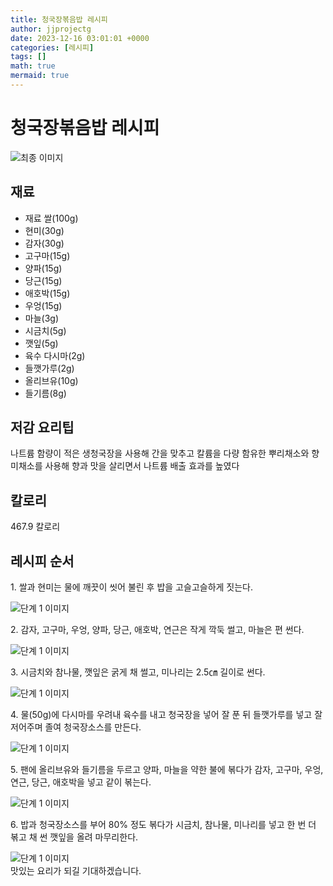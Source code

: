 ```yaml
---
title: 청국장볶음밥 레시피
author: jjprojectg
date: 2023-12-16 03:01:01 +0000
categories: [레시피]
tags: []
math: true
mermaid: true
---
```

<meta name="og:type" content="website"/>
<meta charset="UTF-8"/>
<div class="header">
  <h1>청국장볶음밥 레시피</h1>
</div>

<div class="container my-4">
  <div class="row">
    <div class="col-12 col-md-6">
      <div class="recipe-image">
        <img src="http://www.foodsafetykorea.go.kr/uploadimg/cook/10_00218_2.png" class="step-image" alt="최종 이미지"/>
      </div>
    </div>
    <div class="col-12 col-md-6">
      <div class="ingredients">
        <h2>재료</h2>
        <ul class="card">
          <li> 재료 쌀(100g) </li>
          <li>  현미(30g) </li>
          <li>  감자(30g) </li>
          <li>  고구마(15g) </li>
          <li>  양파(15g) </li>
          <li> 당근(15g) </li>
          <li>  애호박(15g) </li>
          <li>  우엉(15g) </li>
          <li>  마늘(3g) </li>
          <li>  시금치(5g) </li>
          <li> 깻잎(5g) </li>
          <li> 육수 다시마(2g) </li>
          <li>  들깻가루(2g) </li>
          <li>  올리브유(10g) </li>
          <li>  들기름(8g) </li>
</ul>
      </div>
    </div>
    <div class="col-12 col-md-6">
      <div class="ingredients">
        <h2>저감 요리팁</h2>
        <div class="card"> 
          <p>
            나트륨 함량이 적은 생청국장을 사용해 간을 맞추고
칼륨을 다량 함유한 뿌리채소와 향미채소를 사용해
향과 맛을 살리면서 나트륨 배출 효과를 높였다
          </p>
        </div>
      </div>
      <div class="ingredients">
        <h2>칼로리</h2>
        <div class="card"> 
          <p>
            467.9 칼로리
          </p>
        </div>
      </div>
    </div>
  </div>

  <h2 class="my-4">레시피 순서</h2>
  <div class="card recipe-card">
    <div class="card-body recipe-step">
      <p class="card-text step-description">1. 쌀과 현미는 물에 깨끗이 씻어 불린
후 밥을 고슬고슬하게 짓는다.</p>
      <img src="http://www.foodsafetykorea.go.kr/uploadimg/cook/20_00218_1.png" alt="단계 1 이미지" class="step-image"/>
    </div>
  </div>
  <div class="card recipe-card">
    <div class="card-body recipe-step">
      <p class="card-text step-description">2. 감자, 고구마, 우엉, 양파, 당근,
애호박, 연근은 작게 깍둑 썰고,
마늘은 편 썬다.</p>
      <img src="http://www.foodsafetykorea.go.kr/uploadimg/cook/20_00218_2.png" alt="단계 1 이미지" class="step-image"/>
    </div>
  </div>
  <div class="card recipe-card">
    <div class="card-body recipe-step">
      <p class="card-text step-description">3. 시금치와 참나물, 깻잎은 굵게 채
썰고, 미나리는 2.5㎝ 길이로 썬다.</p>
      <img src="http://www.foodsafetykorea.go.kr/uploadimg/cook/20_00218_3.png" alt="단계 1 이미지" class="step-image"/>
    </div>
  </div>
  <div class="card recipe-card">
    <div class="card-body recipe-step">
      <p class="card-text step-description">4. 물(50g)에 다시마를 우려내 육수를
내고 청국장을 넣어 잘 푼 뒤
들깻가루를 넣고 잘 저어주며 졸여
청국장소스를 만든다.</p>
      <img src="http://www.foodsafetykorea.go.kr/uploadimg/cook/20_00218_4.png" alt="단계 1 이미지" class="step-image"/>
    </div>
  </div>
  <div class="card recipe-card">
    <div class="card-body recipe-step">
      <p class="card-text step-description">5. 팬에 올리브유와 들기름을 두르고
양파, 마늘을 약한 불에 볶다가
감자, 고구마, 우엉, 연근, 당근,
애호박을 넣고 같이 볶는다.</p>
      <img src="http://www.foodsafetykorea.go.kr/uploadimg/cook/20_00218_5.png" alt="단계 1 이미지" class="step-image"/>
    </div>
  </div>
  <div class="card recipe-card">
    <div class="card-body recipe-step">
      <p class="card-text step-description">6. 밥과 청국장소스를 부어 80% 정도
볶다가 시금치, 참나물, 미나리를
넣고 한 번 더 볶고 채 썬 깻잎을
올려 마무리한다.</p>
      <img src="http://www.foodsafetykorea.go.kr/uploadimg/cook/20_00218_6.png" alt="단계 1 이미지" class="step-image"/>
    </div>
  </div>

</div>
맛있는 요리가 되길 기대하겠습니다.
